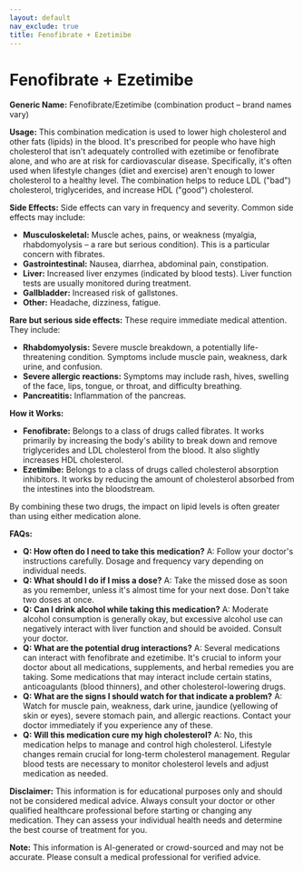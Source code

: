 ```yaml
---
layout: default
nav_exclude: true
title: Fenofibrate + Ezetimibe
---
```


# Fenofibrate + Ezetimibe

**Generic Name:** Fenofibrate/Ezetimibe (combination product – brand names vary)

**Usage:**  This combination medication is used to lower high cholesterol and other fats (lipids) in the blood.  It's prescribed for people who have high cholesterol that isn't adequately controlled with ezetimibe or fenofibrate alone, and who are at risk for cardiovascular disease.  Specifically, it's often used when lifestyle changes (diet and exercise) aren't enough to lower cholesterol to a healthy level.  The combination helps to reduce LDL ("bad") cholesterol, triglycerides, and increase HDL ("good") cholesterol.


**Side Effects:**  Side effects can vary in frequency and severity. Common side effects may include:

* **Musculoskeletal:** Muscle aches, pains, or weakness (myalgia, rhabdomyolysis – a rare but serious condition).  This is a particular concern with fibrates.
* **Gastrointestinal:** Nausea, diarrhea, abdominal pain, constipation.
* **Liver:** Increased liver enzymes (indicated by blood tests).  Liver function tests are usually monitored during treatment.
* **Gallbladder:** Increased risk of gallstones.
* **Other:** Headache, dizziness, fatigue.

**Rare but serious side effects:**  These require immediate medical attention.  They include:

* **Rhabdomyolysis:** Severe muscle breakdown, a potentially life-threatening condition.  Symptoms include muscle pain, weakness, dark urine, and confusion.
* **Severe allergic reactions:**  Symptoms may include rash, hives, swelling of the face, lips, tongue, or throat, and difficulty breathing.
* **Pancreatitis:** Inflammation of the pancreas.


**How it Works:**

* **Fenofibrate:**  Belongs to a class of drugs called fibrates. It works primarily by increasing the body's ability to break down and remove triglycerides and LDL cholesterol from the blood. It also slightly increases HDL cholesterol.
* **Ezetimibe:** Belongs to a class of drugs called cholesterol absorption inhibitors. It works by reducing the amount of cholesterol absorbed from the intestines into the bloodstream.

By combining these two drugs, the impact on lipid levels is often greater than using either medication alone.

**FAQs:**

* **Q: How often do I need to take this medication?** A:  Follow your doctor's instructions carefully.  Dosage and frequency vary depending on individual needs.
* **Q: What should I do if I miss a dose?** A:  Take the missed dose as soon as you remember, unless it's almost time for your next dose.  Don't take two doses at once.
* **Q: Can I drink alcohol while taking this medication?** A:  Moderate alcohol consumption is generally okay, but excessive alcohol use can negatively interact with liver function and should be avoided.  Consult your doctor.
* **Q:  What are the potential drug interactions?** A: Several medications can interact with fenofibrate and ezetimibe.  It's crucial to inform your doctor about all medications, supplements, and herbal remedies you are taking.  Some medications that may interact include certain statins, anticoagulants (blood thinners), and other cholesterol-lowering drugs.
* **Q:  What are the signs I should watch for that indicate a problem?** A: Watch for muscle pain, weakness, dark urine, jaundice (yellowing of skin or eyes), severe stomach pain, and allergic reactions.  Contact your doctor immediately if you experience any of these.
* **Q:  Will this medication cure my high cholesterol?** A: No, this medication helps to manage and control high cholesterol. Lifestyle changes remain crucial for long-term cholesterol management.  Regular blood tests are necessary to monitor cholesterol levels and adjust medication as needed.


**Disclaimer:** This information is for educational purposes only and should not be considered medical advice.  Always consult your doctor or other qualified healthcare professional before starting or changing any medication. They can assess your individual health needs and determine the best course of treatment for you.


**Note:** This information is AI-generated or crowd-sourced and may not be accurate. Please consult a medical professional for verified advice.